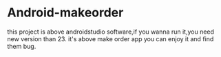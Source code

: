 # Android-makeorder
this project is above androidstudio software,if you wanna run it,you need new version than 23.
it's above make order app you can enjoy it and find them bug.
